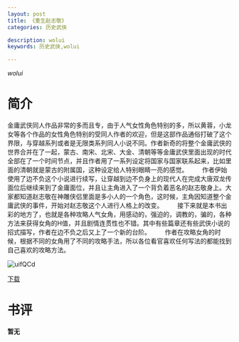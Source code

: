 ```yaml
---
layout: post
title: 《重生赵志敬》
categories: 历史武侠

description: wolui
keywords: 历史武侠,wolui

---
```


*wolui*

# 简介

金庸武侠同人作品非常的多而且专，由于人气女性角色特别的多，所以黄蓉，小龙女等各个作品的女性角色特别的受同人作者的欢迎，但是这部作品通俗打破了这个界限，与穿越系列或者是无限类系列同人小说不同。作者新奇的将整个金庸武侠的世界合并在了一起，蒙古、南宋、北宋、大金、清朝等等金庸武侠里面出现的时代全部在了一个时间节点，并且作者用了一系列设定将国家与国家联系起来，比如里面的清朝就是蒙古的附属国，这种设定给人特别眼睛一亮的感觉。
　　作者伊始使用了边不负这个小说进行续写，让穿越到边不负身上的现代人在完成大唐双龙传面位后继续来到了金庸面位，并且让主角进入了一个背负着恶名的赵志敬身上。大家都知道赵志敬在神雕侠侣里面是多小人的一个角色，这时候，主角因知道整个金庸武侠的事件，开始对赵志敬这个人进行人格上的改变。
　　接下来就是本书出彩的地方了，也就是各种攻略人气女角，用感动的，强迫的，调教的，骗的，各种方法来获得女角的H值，并且剧情连贯性也不错。其中有些篇章还有些武侠小说的招式描写，作者在边不负之后又上了一个新的台阶。
　　作者在攻略女角的时候，根据不同的女角用了不同的攻略手法，所以各位看官喜欢任何写法的都能找到自己喜欢的攻略方法。

![uifQCd](https://cdn.jsdelivr.net/gh/YYbooks0/yybooks0img@master/bookscover2/uifQCd.1x02dhcwivhc.jpg)

[下载](https://link.jscdn.cn/1drv/aHR0cHM6Ly8xZHJ2Lm1zL3QvcyFBaGU2R2dNWmVFb2poVllmaWZDQmpSUExHU0pIP2U9NUh3OU1S.txt)
# 书评
**暂无**